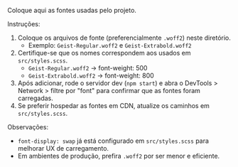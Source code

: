 Coloque aqui as fontes usadas pelo projeto.

Instruções:
1. Coloque os arquivos de fonte (preferencialmente `.woff2`) neste diretório.
   - Exemplo: `Geist-Regular.woff2` e `Geist-Extrabold.woff2`
2. Certifique-se que os nomes correspondem aos usados em `src/styles.scss`.
   - `Geist-Regular.woff2` -> font-weight: 500
   - `Geist-Extrabold.woff2` -> font-weight: 800
3. Após adicionar, rode o servidor dev (`npm start`) e abra o DevTools > Network > filtre por "font" para confirmar que as fontes foram carregadas.
4. Se preferir hospedar as fontes em CDN, atualize os caminhos em `src/styles.scss`.

Observações:
- `font-display: swap` já está configurado em `src/styles.scss` para melhorar UX de carregamento.
- Em ambientes de produção, prefira `.woff2` por ser menor e eficiente.
